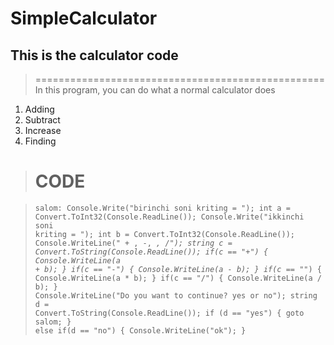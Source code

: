 # SimpleCalculator
<h2>This is the calculator code</h2>

> ==================================================<br>
> In this program, you can do what a normal calculator does

1. Adding
2. Subtract
3. Increase 
4. Finding
   
> <h1>CODE</h1>

> <code>salom:
Console.Write("birinchi soni kriting = ");
int a = Convert.ToInt32(Console.ReadLine());
Console.Write("ikkinchi soni kriting = ");
int b = Convert.ToInt32(Console.ReadLine());
Console.WriteLine(" + , -, *, /");
string c = Convert.ToString(Console.ReadLine());
if(c == "+")
{
    Console.WriteLine(a + b);
}
if(c == "-")
{
    Console.WriteLine(a - b);
}
if(c == "*")
{
    Console.WriteLine(a * b);
}
if(c == "/")
{
    Console.WriteLine(a / b);
}
Console.WriteLine("Do you want to continue? yes or no");
string d = Convert.ToString(Console.ReadLine());
if (d == "yes")
{
    goto salom;
}
else if(d == "no")
{
    Console.WriteLine("ok");
}</code>
